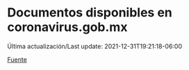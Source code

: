 # Documentos disponibles en coronavirus.gob.mx

Última actualización/Last update: 2021-12-31T19:21:18-06:00

 [Fuente](https://coronavirus.gob.mx/)
